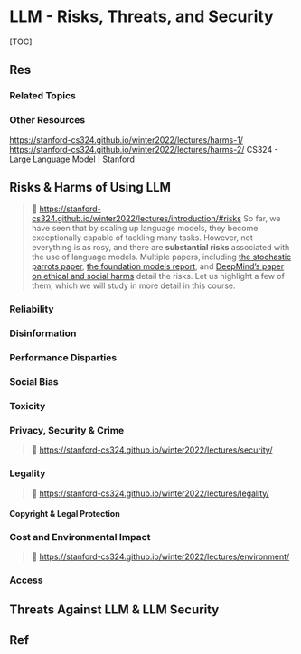 # LLM - Risks, Threats, and Security

[TOC]



## Res
### Related Topics


### Other Resources
https://stanford-cs324.github.io/winter2022/lectures/harms-1/
https://stanford-cs324.github.io/winter2022/lectures/harms-2/
CS324 - Large Language Model | Stanford



## Risks & Harms of Using LLM
> 🔗 https://stanford-cs324.github.io/winter2022/lectures/introduction/#risks
> So far, we have seen that by scaling up language models, they become exceptionally capable of tackling many tasks. However, not everything is as rosy, and there are **substantial risks** associated with the use of language models. Multiple papers, including [the stochastic parrots paper](https://dl.acm.org/doi/pdf/10.1145/3442188.3445922), [the foundation models report](https://arxiv.org/pdf/2108.07258.pdf), and [DeepMind’s paper on ethical and social harms](https://arxiv.org/pdf/2112.04359.pdf) detail the risks. Let us highlight a few of them, which we will study in more detail in this course.


### Reliability


### Disinformation


### Performance Disparties


### Social Bias


### Toxicity


### Privacy, Security & Crime
> 🔗 https://stanford-cs324.github.io/winter2022/lectures/security/


### Legality
> 🔗 https://stanford-cs324.github.io/winter2022/lectures/legality/

#### Copyright & Legal Protection


### Cost and Environmental Impact
> 🔗 https://stanford-cs324.github.io/winter2022/lectures/environment/


### Access



## Threats Against LLM & LLM Security



## Ref

